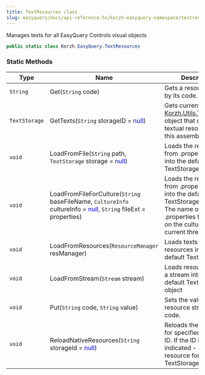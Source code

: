 ```yaml
---
title: TextResources class
slug: easyquery/docs/api-reference-5x/korzh-easyquery-namespace/textresources-class
---
```



Manages texts for all EasyQuery Controls visual objects
```csharp
public static class Korzh.EasyQuery.TextResources

```

### Static Methods

| Type | Name | Description | 
| --- | --- | --- | 
| `String` | Get(`String` code) | Gets a resource string by its code. | 
| `TextStorage` | GetTexts(`String` storageID = <span style='color: blue'>null</span>) | Gets current [Korzh.Utils.TextStorage](/api-reference-5x/korzh-utils-namespace/textstorage-class) object that contains textual resources for this assembly. | 
| `void` | LoadFromFile(`String` path, `TextStorage` storage = <span style='color: blue'>null</span>) | Loads the resources from .properties file into the default TextStorage object | 
| `void` | LoadFromFileForCulture(`String` baseFileName, `CultureInfo` cultureInfo = <span style='color: blue'>null</span>, `String` fileExt = properties) | Loads the resources from .properties file into the default TextStorage object. The name of the .properties file is based on the culture for current thread. | 
| `void` | LoadFromResources(`ResourceManager` resManager) | Loads texts from resources into the default TextStorage. | 
| `void` | LoadFromStream(`Stream` stream) | Loads resources from a stream into the default TextStorage object | 
| `void` | Put(`String` code, `String` value) | Sets the value of resource string by its code. | 
| `void` | ReloadNativeResources(`String` storageId = <span style='color: blue'>null</span>) | Reloads the resources for specified storage ID. If the ID is not indicated - load the resource for default TextStorage object |